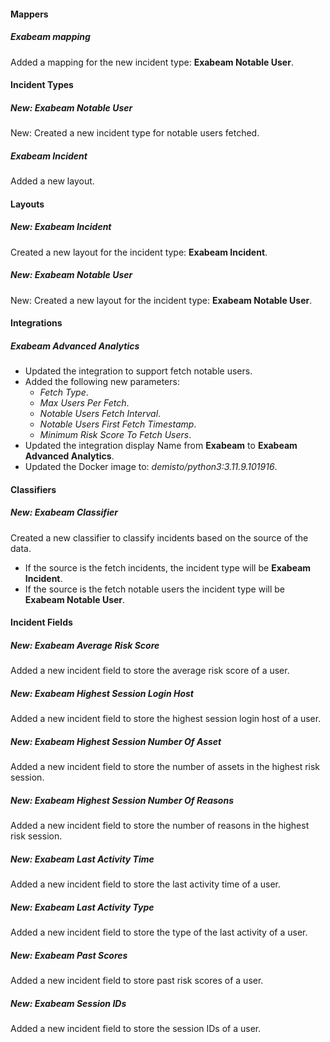 #### Mappers

##### Exabeam mapping

Added a mapping for the new incident type: **Exabeam Notable User**.


#### Incident Types

##### New: Exabeam Notable User

New: Created a new incident type for notable users fetched.

##### Exabeam Incident

Added a new layout.


#### Layouts

##### New: Exabeam Incident

Created a new layout for the incident type: **Exabeam Incident**.

##### New: Exabeam Notable User

New: Created a new layout for the incident type: **Exabeam Notable User**.


#### Integrations

##### Exabeam Advanced Analytics

- Updated the integration to support fetch notable users.
- Added the following new parameters:
  - *Fetch Type*.
  - *Max Users Per Fetch*.
  - *Notable Users Fetch Interval*.
  - *Notable Users First Fetch Timestamp*.
  - *Minimum Risk Score To Fetch Users*.
- Updated the integration display Name from  **Exabeam** to  **Exabeam Advanced Analytics**.
- Updated the Docker image to: *demisto/python3:3.11.9.101916*.

#### Classifiers

##### New: Exabeam Classifier

 Created a new classifier to classify incidents based on the source of the data.

- If the source is the fetch incidents, the incident type will be **Exabeam Incident**.
- If the source is the fetch notable users the incident type will be **Exabeam Notable User**.

#### Incident Fields

##### New: Exabeam Average Risk Score

Added a new incident field to store the average risk score of a user.

##### New: Exabeam Highest Session Login Host

Added a new incident field to store the highest session login host of a user.

##### New: Exabeam Highest Session Number Of Asset

Added a new incident field to store the number of assets in the highest risk session.

##### New: Exabeam Highest Session Number Of Reasons

Added a new incident field to store the number of reasons in the highest risk session.

##### New: Exabeam Last Activity Time

Added a new incident field to store the last activity time of a user.

##### New: Exabeam Last Activity Type

Added a new incident field to store the type of the last activity of a user.

##### New: Exabeam Past Scores

Added a new incident field to store past risk scores of a user.

##### New: Exabeam Session IDs

Added a new incident field to store the session IDs of a user.
